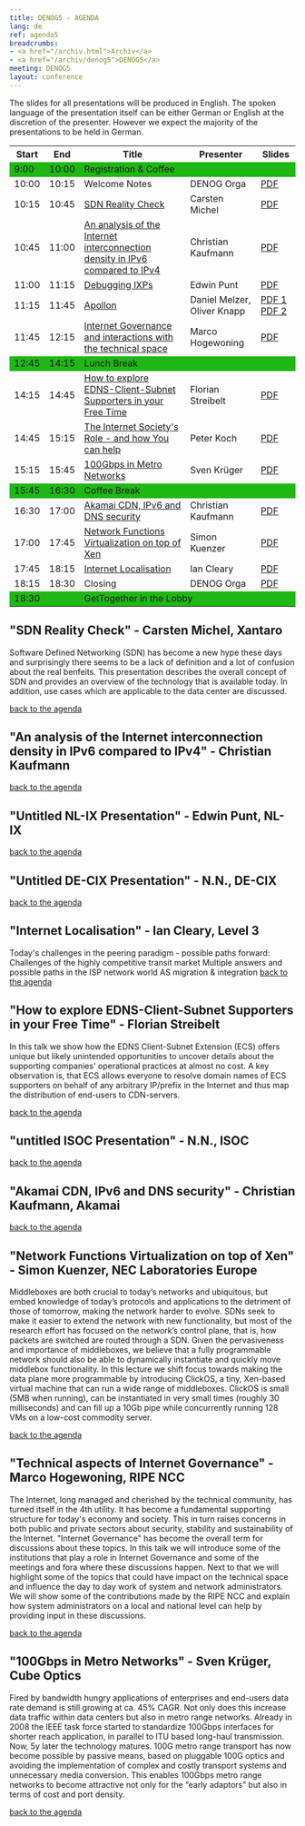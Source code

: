 ```yaml
---
title: DENOG5 - AGENDA
lang: de
ref: agenda5
breadcrumbs:
- <a href="/archiv.html">Archiv</a>
- <a href="/archiv/denog5">DENOG5</a>
meeting: DENOG5
layout: conference
---
```


The slides for all presentations will be produced in English. The spoken language of the presentation itself can be either German or English at the discretion of the presenter. However we expect the majority of the presentations to be held in German.

<table class="table">
<tbody><tr><th>Start</th><th>End</th><th>Title</th><th>Presenter</th><th>Slides</th></tr>
<tr bgcolor="#1fb714"><td>9:00</td><td>10:00</td><td>Registration &amp; Coffee</td><td></td><td>
</td></tr><tr><td>10:00</td><td>10:15</td><td>Welcome Notes</td><td>DENOG Orga</td><td> <a href="http://media.denog.de/meetings/denog5/01_Welcome_Notes.pdf">PDF</a>
</td></tr>
<tr><td>10:15</td><td>10:45</td>
  <td><a href="#agenda2" name="showtip" id="showtip">SDN Reality Check</a></td>
  <td>Carsten Michel</td>
  <td>
  <a href="http://media.denog.de/meetings/denog5/02_Michel_SDN_Reality_Check.pdf">PDF</a>
  </td>
</tr>
<tr><td>10:45</td><td>11:00</td>
  <td><a href="#agenda3" name="showtip">An analysis of the Internet interconnection density in IPv6 compared to IPv4</a></td>
  <td>Christian Kaufmann</td>
  <td>
  <a href="http://media.denog.de/meetings/denog5/03_Kaufmann_Interconnection_density.pdf">PDF</a>
  </td>
</tr>
<tr><td>11:00</td><td>11:15</td>
  <td><a href="#agenda4" name="showtip">Debugging IXPs</a></td>
  <td>Edwin Punt</td>
  <td>
  <a href="http://media.denog.de/meetings/denog5/04_Punt_Debugging_IXP.pdf">PDF</a>
  </td>
</tr>
<tr><td>11:15</td><td>11:45</td>
  <td><a href="#agenda5" name="showtip">Apollon</a></td>
  <td>Daniel Melzer, Oliver Knapp</td>
  <td>
  <a href="http://media.denog.de/meetings/denog5/05_01_Melzer_Apollon.pdf">PDF 1</a>
  <a href="http://media.denog.de/meetings/denog5/05_02_Knapp_Apollon.pdf">PDF 2</a>
  </td>
</tr>
<tr><td>11:45</td><td>12:15</td>
  <td><a href="#agenda12" name="showtip">Internet Governance and interactions with the technical space</a></td>
  <td>Marco Hogewoning</td>
  <td>
  <a href="http://media.denog.de/meetings/denog5/12_Hogewoning_Internet_Governance.pdf">PDF</a>
  </td>
</tr>
<tr bgcolor="#1fb714"><td>12:45</td><td>14:15</td><td colspan="3">Lunch Break</td></tr>
<tr><td>14:15</td><td>14:45</td>
  <td><a href="#agenda8" name="showtip">How to explore EDNS-Client-Subnet Supporters in your Free Time</a></td>
  <td>Florian Streibelt</td>
  <td>
  <a href="http://media.denog.de/meetings/denog5/08_Streibelt_DNS_clientip.pdf">PDF</a>
  </td>
</tr>
<tr><td>14:45</td><td>15:15</td>
  <td><a href="#agenda9" name="showtip">The Internet Society's Role - and how You can
  help</a></td>
  <td>Peter Koch</td>
  <td>
  <a href="http://media.denog.de/meetings/denog5/09_Koch_Internet_Societys_Role.pdf">PDF</a>
  </td>
</tr>
<tr><td>15:15</td><td>15:45</td>
  <td><a href="#agenda13" name="showtip">100Gbps in Metro Networks</a></td>
  <td>Sven Krüger</td>
  <td>
  <a href="http://media.denog.de/meetings/denog5/13_Krueger_100Gbps_Metro.pdf">PDF</a>
  </td>
</tr>
<tr bgcolor="#1fb714"><td>15:45</td><td>16:30</td><td colspan="3">Coffee Break</td></tr>
<tr><td>16:30</td><td>17:00</td>
  <td><a href="#agenda10" name="showtip">Akamai CDN, IPv6 and DNS security</a></td>
  <td>Christian Kaufmann</td>
  <td>
  <a href="http://media.denog.de/meetings/denog5/10_Kaufmann_Akamai.pdf">PDF</a>
  </td>
</tr>
<tr><td>17:00</td><td>17:45</td>
  <td><a href="#agenda11" name="showtip">Network Functions Virtualization on top of Xen</a></td>
  <td>Simon Kuenzer</td>
  <td>
  <a href="http://media.denog.de/meetings/denog5/11_Kuenzer_Network_Functions_Virtualization_Xen.pdf">PDF</a>
  </td>
</tr>
<tr><td>17:45</td><td>18:15</td>
  <td><a href="#agenda6" name="showtip">Internet Localisation</a></td>
  <td>Ian Cleary</td>
  <td>
  <a href="http://media.denog.de/meetings/denog5/06_Cleary_Internet_Localisation.pdf">PDF</a>
  </td>
</tr>
<tr><td>18:15</td><td>18:30</td>
  <td>Closing</td>
  <td>DENOG Orga</td>
  <td>
  <a href="http://media.denog.de/meetings/denog5/14_Closing_Notes.pdf">PDF</a>
  </td>
</tr>
<tr bgcolor="#1fb714"><td>18:30</td><td></td><td colspan="3">GetTogether in the Lobby</td></tr>
</tbody></table>

## "SDN Reality Check" - Carsten Michel, Xantaro

Software Defined Networking (SDN) has become a new hype these days and surprisingly there seems to be a lack of definition and a lot of confusion about the real benfeits. This presentation describes the overall concept of SDN and provides an overview of the technology that is available today. In addition, use cases which are applicable to the data center are discussed.

[back to the agenda](#top)

## "An analysis of the Internet interconnection density in IPv6 compared to IPv4" - Christian Kaufmann

[back to the agenda](#top)

## "Untitled NL-IX Presentation" - Edwin Punt, NL-IX

[back to the agenda](#top)

## "Untitled DE-CIX Presentation" - N.N., DE-CIX

[back to the agenda](#top)

## "Internet Localisation" - Ian Cleary, Level 3

Today's challenges in the peering paradigm - possible paths forward:
Challenges of the highly competitive transit market
Multiple answers and possible paths in the ISP network world
AS migration & integration
[back to the agenda](#top)

## "How to explore EDNS-Client-Subnet Supporters in your Free Time" - Florian Streibelt

In this talk we show how the EDNS Client-Subnet Extension (ECS) offers unique but likely unintended opportunities to uncover details about the supporting companies' operational practices at almost no cost. A key observation is, that ECS allows everyone to resolve domain names of ECS supporters on behalf of any arbitrary IP/prefix in the Internet and thus map the distribution of end-users to CDN-servers.

[back to the agenda](#top)

## "untitled ISOC Presentation" - N.N., ISOC

[back to the agenda](#top)

## "Akamai CDN, IPv6 and DNS security" - Christian Kaufmann, Akamai

[back to the agenda](#top)

## "Network Functions Virtualization on top of Xen" - Simon Kuenzer, NEC Laboratories Europe

Middleboxes are both crucial to today’s networks and ubiquitous, but embed knowledge of today’s protocols and applications to the detriment of those of tomorrow, making the network harder to evolve. SDNs seek to make it easier to extend the network with new functionality, but most of the research effort has focused on the network’s control plane, that is, how packets are switched are routed through a SDN. Given the pervasiveness and importance of middleboxes, we believe that a fully programmable network should also be able to dynamically instantiate and quickly move middlebox functionality. In this lecture we shift focus towards making the data plane more programmable by introducing ClickOS, a tiny, Xen-based virtual machine that can run a wide range of middleboxes. ClickOS is small (5MB when running), can be instantiated in very small times (roughly 30 milliseconds) and can fill up a 10Gb pipe while concurrently running 128 VMs on a low-cost commodity server.

[back to the agenda](#top)

## "Technical aspects of Internet Governance" - Marco Hogewoning, RIPE NCC

The Internet, long managed and cherished by the technical community, has turned itself in the 4th utility. It has become a fundamental supporting structure for today's economy and society. This in turn raises concerns in both public and private sectors about security, stability and sustainability of the Internet. "Internet Governance" has become the overall term for discussions about these topics. In this talk we will introduce some of the institutions that play a role in Internet Governance and some of the meetings and fora where these discussions happen.
Next to that we will highlight some of the topics that could have impact on the technical space and influence the day to day work of system and network administrators. We will show some of the contributions made by the RIPE NCC and explain how system administrators on a local and national level can help by providing input in these discussions.

[back to the agenda](#top)

## "100Gbps in Metro Networks" - Sven Krüger, Cube Optics

Fired by bandwidth hungry applications of enterprises and end-users data rate demand is still growing at ca. 45% CAGR. Not only does this increase data traffic within data centers but also in metro range networks. Already in 2008 the IEEE task force started to standardize 100Gbps interfaces for shorter reach application, in parallel to ITU based long-haul transmission. Now, 5y later the technology matures. 100G metro range transport has now become possible by passive means, based on pluggable 100G optics and avoiding the implementation of complex and costly transport systems and unnecessary media conversion. This enables 100Gbps metro range networks to become attractive not only for the “early adaptors” but also in terms of cost and port density.

[back to the agenda](#top)